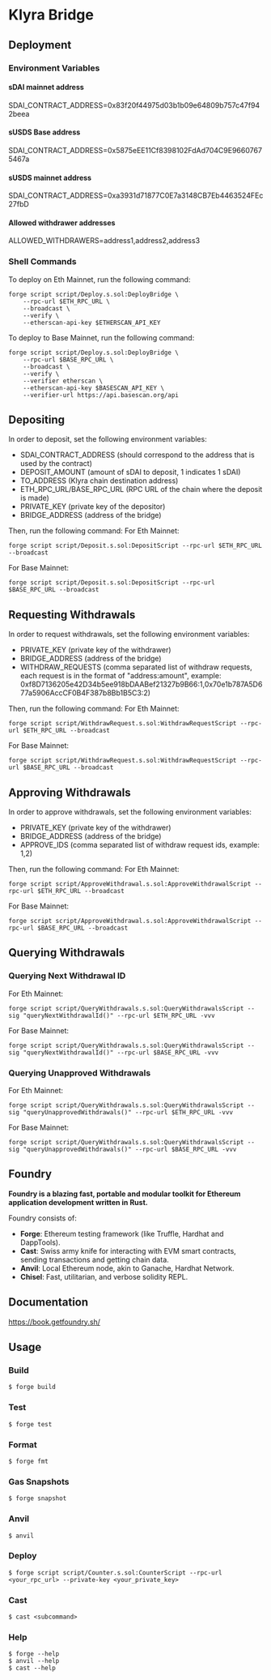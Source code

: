# Klyra Bridge

## Deployment

### Environment Variables

#### sDAI mainnet address
SDAI_CONTRACT_ADDRESS=0x83f20f44975d03b1b09e64809b757c47f942beea

#### sUSDS Base address
SDAI_CONTRACT_ADDRESS=0x5875eEE11Cf8398102FdAd704C9E96607675467a

#### sUSDS mainnet address
SDAI_CONTRACT_ADDRESS=0xa3931d71877C0E7a3148CB7Eb4463524FEc27fbD

#### Allowed withdrawer addresses
ALLOWED_WITHDRAWERS=address1,address2,address3

### Shell Commands

To deploy on Eth Mainnet, run the following command:
```shell
forge script script/Deploy.s.sol:DeployBridge \
    --rpc-url $ETH_RPC_URL \
    --broadcast \
    --verify \
    --etherscan-api-key $ETHERSCAN_API_KEY
```

To deploy to Base Mainnet, run the following command:
```shell
forge script script/Deploy.s.sol:DeployBridge \
    --rpc-url $BASE_RPC_URL \
    --broadcast \
    --verify \
    --verifier etherscan \
    --etherscan-api-key $BASESCAN_API_KEY \
    --verifier-url https://api.basescan.org/api
```

## Depositing
In order to deposit, set the following environment variables:

-   SDAI_CONTRACT_ADDRESS (should correspond to the address that is used by the contract)
-   DEPOSIT_AMOUNT (amount of sDAI to deposit, 1 indicates 1 sDAI)
-   TO_ADDRESS (Klyra chain destination address)
-   ETH_RPC_URL/BASE_RPC_URL (RPC URL of the chain where the deposit is made)
-   PRIVATE_KEY (private key of the depositor)
-   BRIDGE_ADDRESS (address of the bridge)

Then, run the following command:
For Eth Mainnet:
```
forge script script/Deposit.s.sol:DepositScript --rpc-url $ETH_RPC_URL --broadcast
```

For Base Mainnet:
```
forge script script/Deposit.s.sol:DepositScript --rpc-url $BASE_RPC_URL --broadcast
```

## Requesting Withdrawals
In order to request withdrawals, set the following environment variables:

-   PRIVATE_KEY (private key of the withdrawer)
-   BRIDGE_ADDRESS (address of the bridge)
-   WITHDRAW_REQUESTS (comma separated list of withdraw requests, each request is in the format of "address:amount", example: 0xf8D7136205e42D34b5ee918bDAABef21327b9B66:1,0x70e1b787A5D677a5906AccCF0B4F387b8Bb1B5C3:2)

Then, run the following command:
For Eth Mainnet:
```
forge script script/WithdrawRequest.s.sol:WithdrawRequestScript --rpc-url $ETH_RPC_URL --broadcast
```

For Base Mainnet:
```
forge script script/WithdrawRequest.s.sol:WithdrawRequestScript --rpc-url $BASE_RPC_URL --broadcast
```

## Approving Withdrawals
In order to approve withdrawals, set the following environment variables:

-   PRIVATE_KEY (private key of the withdrawer)
-   BRIDGE_ADDRESS (address of the bridge)
-   APPROVE_IDS (comma separated list of withdraw request ids, example: 1,2)

Then, run the following command:
For Eth Mainnet:
```
forge script script/ApproveWithdrawal.s.sol:ApproveWithdrawalScript --rpc-url $ETH_RPC_URL --broadcast
```

For Base Mainnet:
```
forge script script/ApproveWithdrawal.s.sol:ApproveWithdrawalScript --rpc-url $BASE_RPC_URL --broadcast
```

## Querying Withdrawals
### Querying Next Withdrawal ID
For Eth Mainnet:
```
forge script script/QueryWithdrawals.s.sol:QueryWithdrawalsScript --sig "queryNextWithdrawalId()" --rpc-url $ETH_RPC_URL -vvv
```

For Base Mainnet:
```
forge script script/QueryWithdrawals.s.sol:QueryWithdrawalsScript --sig "queryNextWithdrawalId()" --rpc-url $BASE_RPC_URL -vvv
```
### Querying Unapproved Withdrawals
For Eth Mainnet:
```
forge script script/QueryWithdrawals.s.sol:QueryWithdrawalsScript --sig "queryUnapprovedWithdrawals()" --rpc-url $ETH_RPC_URL -vvv
```

For Base Mainnet:
```
forge script script/QueryWithdrawals.s.sol:QueryWithdrawalsScript --sig "queryUnapprovedWithdrawals()" --rpc-url $BASE_RPC_URL -vvv
```


## Foundry

**Foundry is a blazing fast, portable and modular toolkit for Ethereum application development written in Rust.**

Foundry consists of:

-   **Forge**: Ethereum testing framework (like Truffle, Hardhat and DappTools).
-   **Cast**: Swiss army knife for interacting with EVM smart contracts, sending transactions and getting chain data.
-   **Anvil**: Local Ethereum node, akin to Ganache, Hardhat Network.
-   **Chisel**: Fast, utilitarian, and verbose solidity REPL.

## Documentation

https://book.getfoundry.sh/

## Usage

### Build

```shell
$ forge build
```

### Test

```shell
$ forge test
```

### Format

```shell
$ forge fmt
```

### Gas Snapshots

```shell
$ forge snapshot
```

### Anvil

```shell
$ anvil
```

### Deploy

```shell
$ forge script script/Counter.s.sol:CounterScript --rpc-url <your_rpc_url> --private-key <your_private_key>
```

### Cast

```shell
$ cast <subcommand>
```

### Help

```shell
$ forge --help
$ anvil --help
$ cast --help
```
